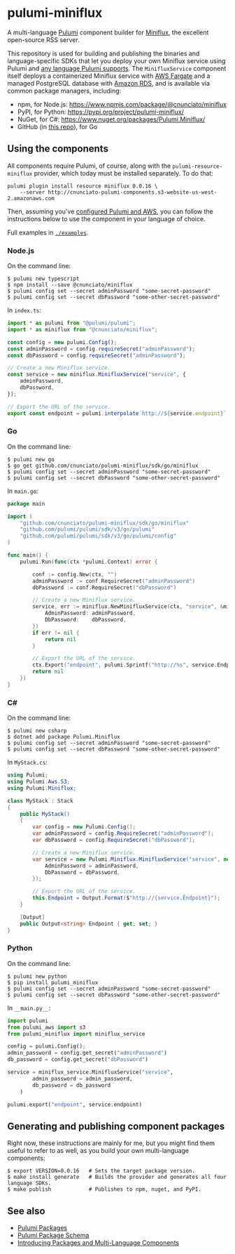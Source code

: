 # pulumi-miniflux

A multi-language [Pulumi](https://pulumi.com) component builder for [Miniflux](https://miniflux.app/), the excellent open-source RSS server.

This repository is used for building and publishing the binaries and language-specific SDKs that let you deploy your own Miniflux service using Pulumi and [any language Pulumi supports](https://www.pulumi.com/docs/intro/languages/). The `MinifluxService` component itself deploys a containerized Miniflux service with [AWS Fargate](https://aws.amazon.com/fargate) and a managed PostgreSQL database with [Amazon RDS](https://aws.amazon.com/rds/), and is available via common package managers, including:

* npm, for Node.js: https://www.npmjs.com/package/@cnunciato/miniflux
* PyPI, for Python: https://pypi.org/project/pulumi-miniflux/
* NuGet, for C#: https://www.nuget.org/packages/Pulumi.Miniflux/
* GitHub (in [this repo](./sdk/go)), for Go

## Using the components

All components require Pulumi, of course, along with the `pulumi-resource-miniflux` provider, which today must be installed separately. To do that:

```
pulumi plugin install resource miniflux 0.0.16 \
    --server http://cnunciato-pulumi-components.s3-website-us-west-2.amazonaws.com
```

Then, assuming you've [configured Pulumi and AWS](https://www.pulumi.com/docs/intro/cloud-providers/aws/), you can follow the instructions below to use the component in your language of choice.

Full examples in [`./examples`](./examples).

### Node.js

On the command line:

```
$ pulumi new typescript
$ npm install --save @cnunciato/miniflux
$ pulumi config set --secret adminPassword "some-secret-password"
$ pulumi config set --secret dbPassword "some-other-secret-password"
```

In `index.ts`:

```typescript
import * as pulumi from "@pulumi/pulumi";
import * as miniflux from "@cnunciato/miniflux";

const config = new pulumi.Config();
const adminPassword = config.requireSecret("adminPassword");
const dbPassword = config.requireSecret("adminPassword");

// Create a new Miniflux service.
const service = new miniflux.MinifluxService("service", {
    adminPassword,
    dbPassword,
});

// Export the URL of the service.
export const endpoint = pulumi.interpolate`http://${service.endpoint}`;
```

### Go

On the command line:

```
$ pulumi new go
$ go get github.com/cnunciato/pulumi-miniflux/sdk/go/miniflux
$ pulumi config set --secret adminPassword "some-secret-password"
$ pulumi config set --secret dbPassword "some-other-secret-password"
```

In `main.go`:

```go
package main

import (
	"github.com/cnunciato/pulumi-miniflux/sdk/go/miniflux"
	"github.com/pulumi/pulumi/sdk/v3/go/pulumi"
	"github.com/pulumi/pulumi/sdk/v3/go/pulumi/config"
)

func main() {
	pulumi.Run(func(ctx *pulumi.Context) error {

		conf := config.New(ctx, "")
		adminPassword := conf.RequireSecret("adminPassword")
		dbPassword := conf.RequireSecret("dbPassword")

		// Create a new Miniflux service.
		service, err := miniflux.NewMinifluxService(ctx, "service", &miniflux.MinifluxServiceArgs{
			AdminPassword: adminPassword,
			DbPassword:    dbPassword,
		})
		if err != nil {
			return nil
		}

		// Export the URL of the service.
		ctx.Export("endpoint", pulumi.Sprintf("http://%s", service.Endpoint))
		return nil
	})
}
```

### C#

On the command line:

```
$ pulumi new csharp
$ dotnet add package Pulumi.Miniflux
$ pulumi config set --secret adminPassword "some-secret-password"
$ pulumi config set --secret dbPassword "some-other-secret-password"
```

In `MyStack.cs`:

```csharp
using Pulumi;
using Pulumi.Aws.S3;
using Pulumi.Miniflux;

class MyStack : Stack
{
    public MyStack()
    {
        var config = new Pulumi.Config();
        var adminPassword = config.RequireSecret("adminPassword");
        var dbPassword = config.RequireSecret("dbPassword");

        // Create a new Miniflux service.
        var service = new Pulumi.Miniflux.MinifluxService("service", new Pulumi.Miniflux.MinifluxServiceArgs{
            AdminPassword = adminPassword,
            DbPassword = dbPassword,
        });

        // Export the URL of the service.
        this.Endpoint = Output.Format($"http://{service.Endpoint}");
    }

    [Output]
    public Output<string> Endpoint { get; set; }
}
```

### Python

On the command line:

```
$ pulumi new python
$ pip install pulumi_miniflux
$ pulumi config set --secret adminPassword "some-secret-password"
$ pulumi config set --secret dbPassword "some-other-secret-password"
```

In `__main.py__`:

```python
import pulumi
from pulumi_aws import s3
from pulumi_miniflux import miniflux_service

config = pulumi.Config();
admin_password = config.get_secret("adminPassword")
db_password = config.get_secret("dbPassword")

service = miniflux_service.MinifluxService("service",
        admin_password = admin_password,
        db_password = db_password
    )

pulumi.export("endpoint", service.endpoint)
```

## Generating and publishing component packages

Right now, these instructions are mainly for me, but you might find them useful to refer to as well, as you build your own multi-language components:

```
$ export VERSION=0.0.16   # Sets the target package version.
$ make install generate   # Builds the provider and generates all four language SDKs.
$ make publish            # Publishes to npm, nuget, and PyPI.
```

## See also

* [Pulumi Packages](https://www.pulumi.com/docs/guides/pulumi-packages/)
* [Pulumi Package Schema](https://www.pulumi.com/docs/guides/pulumi-packages/schema/)
* [Introducing Packages and Multi-Language Components](https://www.pulumi.com/blog/pulumiup-pulumi-packages-multi-language-components/)
